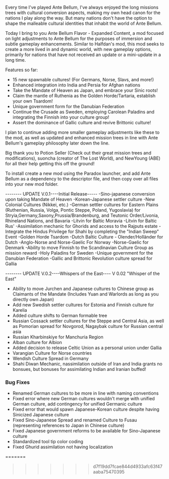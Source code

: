 Every time I've played Ante Bellum, I've always enjoyed the long missions trees with cultural conversion aspects, making my own head canon for the nations I play along the way. But many nations don't have the option to shape the malleable cultural identities that inhabit the world of Ante Bellum.

Today I bring to you Ante Bellum Flavor - Expanded Content, a mod focused on light adjustments to Ante Bellum for the purposes of immersion and subtle gameplay enhancements. Similar to Halfdan's mod, this mod seeks to create a more lived in and dynamic world, with new gameplay options, primarily for nations that have not received an update or a mini-update in a long time.

Features so far:
- 15 new spawnable cultures! (For Germans, Norse, Slavs, and more!)
- Enhanced integration into India and Persia for Afghan nations
- Take the Mandate of Heaven as Japan, and embrace your Sinic roots!
- Claim the mantle of Ruthenia as the Golden Horde/Tartaria, establish your own Tsardom!
- Unique government form for the Danubian Federation
- Continue the Crusade as Sweden, employing Carolean Paladins and integrating the Finnish into your culture group!
- Assert the dominance of Gallic culture and revive Brittonic culture!

I plan to continue adding more smaller gameplay adjustments like these to the mod, as well as updated and enhanced mission trees in line with Ante Bellum's gameplay philosophy later down the line.

Big thank you to Potion Seller (Check out their great mission trees and modifications), suoncha (creator of The Lost World), and NewYoung (ABE) for all their help getting this off the ground!

To install create a new mod using the Paradox launcher, and add Ante Bellum as a dependency to the descriptor file, and then copy over all files into your new mod folder.

-------- UPDATE V.0.1----Initial Release-----
-Sino-japanese conversion upon taking Mandate of Heaven
-Korean-Japanese settler culture
-New Colonial Cultures (Nikkei, etc.)
-German settler cultures for Eastern Plains (Ruthenian, Russia, Volga, Pontic Steppe, Poland, Yugoslavia) for Stryia,Germany,Saxony,Prussia/Brandenburg, and Teutonic Order/Livonia, Rhineland Nations, and Bavaria 
-Litvin for Baltic Moravia
-Litvin for Baltic Rus'
-Assimilation mechanic for Ghorids and access to the Rajputs estate
-Integrate the Hindus Privilege for Shahi by completing the "Indian Sweep" Event
-Golden Horde Tsardom
-Dutch Baltic Culture - Olender/Holländer for Dutch
-Anglo-Norse and Norse-Gaelic For Norway 
-Norse-Gaelic for Denmark
-Ability to move Finnish to the Scandinavian Culture Group as mission reward
-Holy Paladins for Sweden
-Unique government for the Danubian Federation 
-Gallic and Brittonic Revolution culture spread for Gallia

-------- UPDATE V.0.2----Whispers of the East----
V 0.02 "Whisper of the East"
 - Ability to move Jurchen and Japanese cultures to Chinese group as Claimants of the Mandate (Includes Yuan and Warlords as long as you directly own Japan)
 - Add new Swedish settler cultures for Estonia and Finnish culture for Karelia 
 - Added culture shifts to German formable tree 
 - Russian Cossack settler cultures for the Steppe and Central Asia, as well as Pomorian spread for Novgorod, Nagaybak culture for Russian central asia 
 - Russian Kharbinskiye for Manchuria Region
 - Alban culture for Albion
 - Added decision to release Celtic Union as a personal union under Gallia 
 - Varangian Culture for Norse countries 
 - Wendish Culture Spread in Germany 
 - Shahi Diwan Mechanic, nassimilation outside of Iran and India grants no bonsues, but bonuses for assimilating Indian and Iranian buffed!
 
### Bug Fixes ####
- Renamed German cultures to be more in line with naming conventions
- Fixed error where new German cultures wouldn't merge with unified German culture, add contingency for unified Germanic culture 
- Fixed error that would spawn Japanese-Korean culture despite having Sinicized Japanese culture
- Fixed Sino-Japanese Spread and renamed Culture to Fusau (representing references to Japan in Chinese culture)
- Fixed Japanese government reforms to be available for Sino-Japanese culture 
- Standardized tool tip color coding 
- Fixed Ghurid assimilation not having localization 


=======
>>>>>>> d7f19dd7fcae844d4933afc63f47aaba75470395
